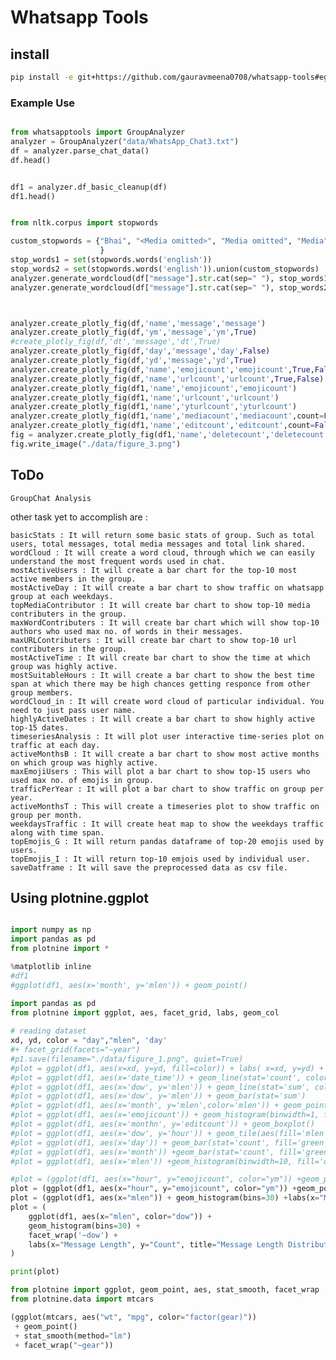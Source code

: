 # Whatsapp Tools

## install

```bash
pip install -e git+https://github.com/gauravmeena0708/whatsapp-tools#egg=whatsapp-tools
```

### Example Use

```python

from whatsapptools import GroupAnalyzer
analyzer = GroupAnalyzer("data/WhatsApp_Chat3.txt")
df = analyzer.parse_chat_data()
df.head()

```

```python

df1 = analyzer.df_basic_cleanup(df)
df1.head()

```

```python

from nltk.corpus import stopwords

custom_stopwords = {"Bhai", "<Media omitted>", "Media omitted", "Media","omitted", "bro", 'would', 'ye', 'ke', 'ko', 'doge', 'aap', 'tum', 'hai'
                    }
stop_words1 = set(stopwords.words('english'))
stop_words2 = set(stopwords.words('english')).union(custom_stopwords)
analyzer.generate_wordcloud(df["message"].str.cat(sep=" "), stop_words1)
analyzer.generate_wordcloud(df["message"].str.cat(sep=" "), stop_words2)

```

```python


analyzer.create_plotly_fig(df,'name','message','message')
analyzer.create_plotly_fig(df,'ym','message','ym',True)
#create_plotly_fig(df,'dt','message','dt',True)
analyzer.create_plotly_fig(df,'day','message','day',False)
analyzer.create_plotly_fig(df,'yd','message','yd',True)
analyzer.create_plotly_fig(df,'name','emojicount','emojicount',True,False)
analyzer.create_plotly_fig(df,'name','urlcount','urlcount',True,False)
analyzer.create_plotly_fig(df1,'name','emojicount','emojicount')
analyzer.create_plotly_fig(df1,'name','urlcount','urlcount')
analyzer.create_plotly_fig(df1,'name','yturlcount','yturlcount')
analyzer.create_plotly_fig(df1,'name','mediacount','mediacount',count=False)
analyzer.create_plotly_fig(df1,'name','editcount','editcount',count=False)
fig = analyzer.create_plotly_fig(df1,'name','deletecount','deletecount',count=False)
fig.write_image("./data/figure_3.png")
```


## ToDo
    GroupChat Analysis

other task yet to accomplish are : 

    basicStats : It will return some basic stats of group. Such as total users, total messages, total media messages and total link shared.
    wordCloud : It will create a word cloud, through which we can easily understand the most frequent words used in chat.
    mostActiveUsers : It will create a bar chart for the top-10 most active members in the group.
    mostActiveDay : It will create a bar chart to show traffic on whatsapp group at each weekdays.
    topMediaContributor : It will create bar chart to show top-10 media contributers in the group.
    maxWordContributers : It will create bar chart which will show top-10 authors who used max no. of words in their messages.
    maxURLContributers : It will create bar chart to show top-10 url contributers in the group.
    mostActiveTime : It will create bar chart to show the time at which group was highly active.
    mostSuitableHours : It will create a bar chart to show the best time span at which there may be high chances getting responce from other group members.
    wordCloud_in : It will create word cloud of particular individual. You need to just pass user name.
    highlyActiveDates : It will create a bar chart to show highly active top-15 dates.
    timeseriesAnalysis : It will plot user interactive time-series plot on traffic at each day.
    activeMonthsB : It will create a bar chart to show most active months on which group was highly active.
    maxEmojiUsers : This will plot a bar chart to show top-15 users who used max no. of emojis in group.
    trafficPerYear : It will plot a bar chart to show traffic on group per year.
    activeMonthsT : This will create a timeseries plot to show traffic on group per month.
    weekdaysTraffic : It will create heat map to show the weekdays traffic along with time span.
    topEmojis_G : It will return pandas dataframe of top-20 emojis used by users.
    topEmojis_I : It will return top-10 emjois used by individual user.
    saveDatframe : It will save the preprocessed data as csv file.

## Using plotnine.ggplot

```python

import numpy as np
import pandas as pd
from plotnine import *

%matplotlib inline
#df1
#ggplot(df1, aes(x='month', y='mlen')) + geom_point()

import pandas as pd 
from plotnine import ggplot, aes, facet_grid, labs, geom_col 
  
# reading dataset 
xd, yd, color = "day","mlen", 'day'
#+ facet_grid(facets="~year")
#p1.save(filename="./data/figure_1.png", quiet=True)
#plot = ggplot(df1, aes(x=xd, y=yd, fill=color)) + labs( x=xd, y=yd) + geom_col()
#plot = ggplot(df1, aes(x='date_time')) + geom_line(stat='count', color='blue') 
#plot = ggplot(df1, aes(x='dow', y='mlen')) + geom_line(stat='sum', color='blue') 
#plot = ggplot(df1, aes(x='dow', y='mlen')) + geom_bar(stat='sum')
#plot = ggplot(df1, aes(x='month', y='mlen',color='mlen')) + geom_point() 
#plot = ggplot(df1, aes(x='emojicount')) + geom_histogram(binwidth=1, fill='blue', color='black', alpha=0.7) 
#plot = ggplot(df1, aes(x='monthn', y='editcount')) + geom_boxplot()
#plot = ggplot(df1, aes(x='dow', y='hour')) + geom_tile(aes(fill='mlen'), color='white') + scale_fill_gradient(low='white', high='blue') 
#plot = ggplot(df1, aes(x='day')) + geom_bar(stat='count', fill='green') + coord_flip()
#plot = ggplot(df1, aes(x='month')) +geom_bar(stat='count', fill='green') + coord_flip()
#plot = ggplot(df1, aes(x='mlen')) +geom_histogram(binwidth=10, fill='orange', color='black', alpha=0.7) 

#plot = (ggplot(df1, aes(x="hour", y="emojicount", color="ym")) +geom_point() +facet_wrap("~year") +labs(x="Hour of Day", y="Emoji Count", title="Emojis by Hour and Month"))
plot = (ggplot(df1, aes(x="hour", y="emojicount", color="ym")) +geom_point() +facet_wrap('~ym') +labs(x="Hour of Day", y="Emoji Count", title="Emojis by Hour and Month"))
plot = (ggplot(df1, aes(x="mlen")) + geom_histogram(bins=30) +labs(x="Message Length", y="Count", title="Distribution of Message Lengths"))
plot = (
    ggplot(df1, aes(x="mlen", color="dow")) +
    geom_histogram(bins=30) +
    facet_wrap('~dow') +
    labs(x="Message Length", y="Count", title="Message Length Distribution by Name")
)

print(plot)
```

```python
from plotnine import ggplot, geom_point, aes, stat_smooth, facet_wrap
from plotnine.data import mtcars

(ggplot(mtcars, aes("wt", "mpg", color="factor(gear)"))
 + geom_point()
 + stat_smooth(method="lm")
 + facet_wrap("~gear"))
```